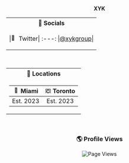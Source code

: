 <p align="center">
  <strong>XYK</strong>
</p>

<table align="center">
<tr><th>👥 Socials</th></tr>
<tr><td>

|<img width="16px" height="16px" src="https://github.com/xykgroup/.github/raw/main/profile/logo-twitter.svg" alt="🐥"> Twitter|
:---:
|[@xykgroup](https://twitter.com/xykgroup)|

</td></tr> </table>

<br>

<table align="center">
<tr><th>📍 Locations</th></tr>
<tr><td>

|<img width="16px" height="16px" src="https://github.com/xykgroup/.github/raw/main/profile/logo-miami.svg" alt="🌴"> Miami|<img width="16px" height="16px" src="https://github.com/xykgroup/.github/raw/main/profile/logo-toronto.svg" alt="🇨🇦"> Toronto|
:---:|:---:
|Est. 2023|Est. 2023|

</td></tr> </table>

<br>

<h3 align="center">🌎 Profile Views</h3>

<p align="center">
    <img src="https://profile-counter.glitch.me/test/count.svg" alt="Page Views">
</p>
